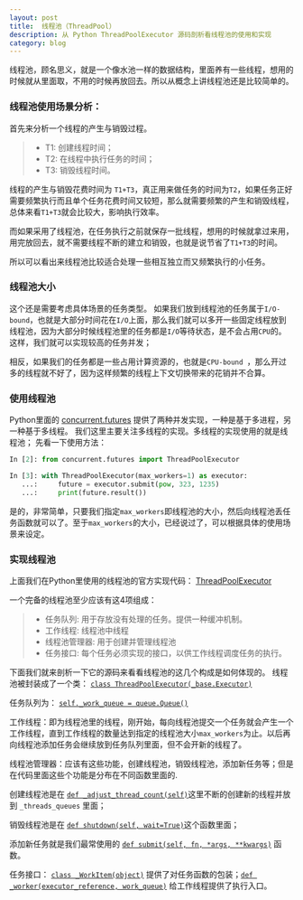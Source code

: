 ```yaml
---
layout: post
title:  线程池（ThreadPool）
description: 从 Python ThreadPoolExecutor 源码剖析看线程池的使用和实现
category: blog
---
```

线程池，顾名思义，就是一个像水池一样的数据结构，里面养有一些线程，想用的时候就从里面取，不用的时候再放回去。所以从概念上讲线程池还是比较简单的。

### 线程池使用场景分析：
首先来分析一个线程的产生与销毁过程。
 
 >* T1: 创建线程时间；
 >* T2: 在线程中执行任务的时间；
 >* T3: 销毁线程时间。

线程的产生与销毁花费时间为 `T1+T3`，真正用来做任务的时间为`T2`，如果任务正好需要频繁执行而且单个任务花费时间又较短，那么就需要频繁的产生和销毁线程，总体来看`T1+T3`就会比较大，影响执行效率。

而如果采用了线程池，在任务执行之前就保存一批线程，想用的时候就拿过来用，用完放回去，就不需要线程不断的建立和销毁，也就是说节省了`T1+T3`的时间。

所以可以看出来线程池比较适合处理一些相互独立而又频繁执行的小任务。

### 线程池大小
这个还是需要考虑具体场景的任务类型。
如果我们放到线程池的任务属于` I/O-bound `，也就是大部分时间花在`I/O`上面，那么我们就可以多开一些固定线程放到线程池，因为大部分时候线程池里的任务都是`I/O`等待状态，是不会占用`CPU`的。这样，我们就可以实现较高的任务并发；

相反，如果我们的任务都是一些占用计算资源的，也就是`CPU-bound `，那么开过多的线程就不好了，因为这样频繁的线程上下文切换带来的花销并不合算。

### 使用线程池

Python里面的 [concurrent.futures](https://docs.python.org/dev/library/concurrent.futures.html) 提供了两种并发实现，一种是基于多进程，另一种基于多线程。
我们这里主要关注多线程的实现。多线程的实现使用的就是线程池；
先看一下使用方法：

```python
In [2]: from concurrent.futures import ThreadPoolExecutor

In [3]: with ThreadPoolExecutor(max_workers=1) as executor:
   ...:     future = executor.submit(pow, 323, 1235)
   ...:     print(future.result())
```

是的，非常简单，只要我们指定`max_workers`即线程池的大小，然后向线程池丢任务函数就可以了。至于`max_workers`的大小，已经说过了，可以根据具体的使用场景来设定。

### 实现线程池

上面我们在Python里使用的线程池的官方实现代码：   [ThreadPoolExecutor](https://hg.python.org/cpython/file/default/Lib/concurrent/futures/thread.py)

一个完备的线程池至少应该有这4项组成：

>* 任务队列: 用于存放没有处理的任务。提供一种缓冲机制。
>* 工作线程: 线程池中线程
>* 线程池管理器: 用于创建并管理线程池
>* 任务接口: 每个任务必须实现的接口，以供工作线程调度任务的执行。

下面我们就来剖析一下它的源码来看看线程池的这几个构成是如何体现的。
线程池被封装成了一个类： [`class ThreadPoolExecutor(_base.Executor)`](https://hg.python.org/cpython/file/default/Lib/concurrent/futures/thread.py#l83)

任务队列为： [`self._work_queue = queue.Queue()`](https://hg.python.org/cpython/file/default/Lib/concurrent/futures/thread.py#l99)

工作线程：即为线程池里的线程，刚开始，每向线程池提交一个任务就会产生一个工作线程，直到工作线程的数量达到指定的线程池大小`max_workers`为止。以后再向线程池添加任务会继续放到任务队列里面，但不会开新的线程了。

线程池管理器：应该有这些功能，创建线程池，销毁线程池，添加新任务等；但是在代码里面这些个功能是分布在不同函数里面的.

创建线程池是在 [`def _adjust_thread_count(self)`](https://hg.python.org/cpython/file/default/Lib/concurrent/futures/thread.py#l117)这里不断的创建新的线程并放到 `_threads_queues` 里面；

销毁线程池是在 [`def shutdown(self, wait=True)`](https://hg.python.org/cpython/file/default/Lib/concurrent/futures/thread.py#l133)这个函数里面；

添加新任务就是我们最常使用的 [`def submit(self, fn, *args, **kwargs)`](https://hg.python.org/cpython/file/default/Lib/concurrent/futures/thread.py#l104) 函数。

任务接口： [`class _WorkItem(object)`](https://hg.python.org/cpython/file/default/Lib/concurrent/futures/thread.py#l43) 提供了对任务函数的包装；[`def _worker(executor_reference, work_queue)`](https://hg.python.org/cpython/file/default/Lib/concurrent/futures/thread.py#l61) 给工作线程提供了执行入口。
